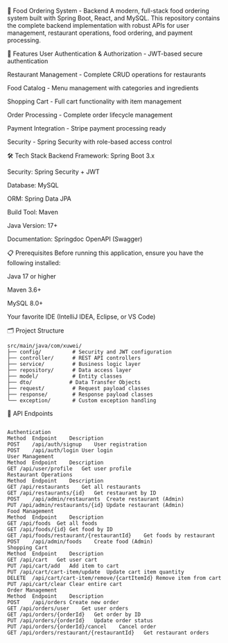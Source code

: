 🍕 Food Ordering System - Backend
A modern, full-stack food ordering system built with Spring Boot, React, and MySQL. This repository contains the complete backend implementation with robust APIs for user management, restaurant operations, food ordering, and payment processing.

🚀 Features
User Authentication & Authorization - JWT-based secure authentication

Restaurant Management - Complete CRUD operations for restaurants

Food Catalog - Menu management with categories and ingredients

Shopping Cart - Full cart functionality with item management

Order Processing - Complete order lifecycle management

Payment Integration - Stripe payment processing ready

Security - Spring Security with role-based access control

🛠 Tech Stack
Backend Framework: Spring Boot 3.x

Security: Spring Security + JWT

Database: MySQL

ORM: Spring Data JPA

Build Tool: Maven

Java Version: 17+

Documentation: Springdoc OpenAPI (Swagger)

📋 Prerequisites
Before running this application, ensure you have the following installed:

Java 17 or higher

Maven 3.6+

MySQL 8.0+

Your favorite IDE (IntelliJ IDEA, Eclipse, or VS Code)

🗂 Project Structure
```
src/main/java/com/xuwei/
├── config/          # Security and JWT configuration
├── controller/      # REST API controllers
├── service/         # Business logic layer
├── repository/      # Data access layer
├── model/           # Entity classes
├── dto/            # Data Transfer Objects
├── request/         # Request payload classes
├── response/        # Response payload classes
└── exception/       # Custom exception handling
```

🔐 API Endpoints
```

Authentication
Method	Endpoint	Description
POST	/api/auth/signup	User registration
POST	/api/auth/login	User login
User Management
Method	Endpoint	Description
GET	/api/user/profile	Get user profile
Restaurant Operations
Method	Endpoint	Description
GET	/api/restaurants	Get all restaurants
GET	/api/restaurants/{id}	Get restaurant by ID
POST	/api/admin/restaurants	Create restaurant (Admin)
PUT	/api/admin/restaurants/{id}	Update restaurant (Admin)
Food Management
Method	Endpoint	Description
GET	/api/foods	Get all foods
GET	/api/foods/{id}	Get food by ID
GET	/api/foods/restaurant/{restaurantId}	Get foods by restaurant
POST	/api/admin/foods	Create food (Admin)
Shopping Cart
Method	Endpoint	Description
GET	/api/cart	Get user cart
PUT	/api/cart/add	Add item to cart
PUT	/api/cart/cart-item/update	Update cart item quantity
DELETE	/api/cart/cart-item/remove/{cartItemId}	Remove item from cart
PUT	/api/cart/clear	Clear entire cart
Order Management
Method	Endpoint	Description
POST	/api/orders	Create new order
GET	/api/orders/user	Get user orders
GET	/api/orders/{orderId}	Get order by ID
PUT	/api/orders/{orderId}	Update order status
PUT	/api/orders/{orderId}/cancel	Cancel order
GET	/api/orders/restaurant/{restaurantId}	Get restaurant orders

```

